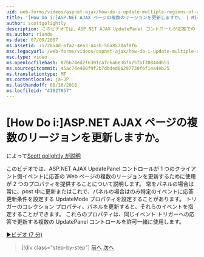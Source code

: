 ```yaml
---
uid: web-forms/videos/aspnet-ajax/how-do-i-update-multiple-regions-of-a-page-with-aspnet-ajax
title: '[How Do i:]ASP.NET AJAX ページの複数のリージョンを更新しますか。 | Microsoft Docs'
author: scottgolightly
description: このビデオでは、ASP.NET AJAX UpdatePanel コントロールが応答での Web ページの複数のリージョンを更新するために使用が 2 つのプロパティを提供することについて説明します.
ms.author: riande
ms.date: 07/09/2007
ms.assetid: 7572654d-6fa2-4ea3-a43b-56a8578af0f6
msc.legacyurl: /web-forms/videos/aspnet-ajax/how-do-i-update-multiple-regions-of-a-page-with-aspnet-ajax
msc.type: video
ms.openlocfilehash: 87bb74ed2f6301cafc6abe3bfa75fbf3884dd651
ms.sourcegitcommit: 45ac74e400f9f2b7dbded66297730f6f14a4eb25
ms.translationtype: MT
ms.contentlocale: ja-JP
ms.lasthandoff: 08/16/2018
ms.locfileid: "41827857"
---
```

<a name="how-do-i-update-multiple-regions-of-a-page-with-aspnet-ajax"></a>[How Do i:]ASP.NET AJAX ページの複数のリージョンを更新しますか。
====================
によって[Scott golightly が説明](https://github.com/scottgolightly)

このビデオでは、ASP.NET AJAX UpdatePanel コントロールが 1 つのクライアント側イベントに応答の Web ページの複数のリージョンを更新するために使用が 2 つのプロパティを提供することについて説明します。 常をパネルの場合は常に、post 中に更新またはこれで、パネルの場合はのみ特定のイベントに応答更新条件を設定する UpdateMode プロパティを設定することがあります。 トリガーのコレクション プロパティ、パネルを更新すると、それらのイベントを指定することができます。 これらのプロパティは、同じイベント トリガーへの応答で更新する複数の UpdatePanel コントロールを許可一緒に使用します。

[&#9654;ビデオ (7 分)](https://channel9.msdn.com/Blogs/ASP-NET-Site-Videos/how-do-i-update-multiple-regions-of-a-page-with-aspnet-ajax)

> [!div class="step-by-step"]
> [前へ](how-do-i-implement-the-ajax-after-processing-pattern.md)
> [次へ](how-do-i-choose-between-methods-of-ajax-page-updates.md)
